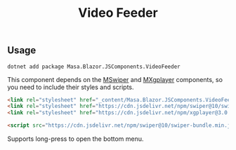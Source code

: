 ﻿---
title: Video Feeder
desc: Provides a video feed similar to Douyin.
tag: "JS Wrapper"
---

## Usage

```shell
dotnet add package Masa.Blazor.JSComponents.VideoFeeder
```

This component depends on the [MSwiper](/blazor/mobiles/swiper) and [MXgplayer](/blazor/components/xgplayer) components,
so you need to include their styles and scripts.

```html
<link rel="stylesheet" href="_content/Masa.Blazor.JSComponents.VideoFeeder/css/video-feeder.css" />
<link rel="stylesheet" href="https://cdn.jsdelivr.net/npm/swiper@10/swiper-bundle.min.css"/>
<link rel="stylesheet" href="https://cdn.jsdelivr.net/npm/xgplayer@3.0.11/dist/index.min.css"/>
```

```html
<script src="https://cdn.jsdelivr.net/npm/swiper@10/swiper-bundle.min.js"></script>
```

Supports long-press to open the bottom menu.

<masa-example file="Examples.components.video_feeder.Usage"></masa-example>
